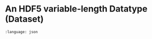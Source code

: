 # An HDF5 variable-length Datatype (Dataset)

```{literalinclude} vlen_dset.json
:language: json
```
